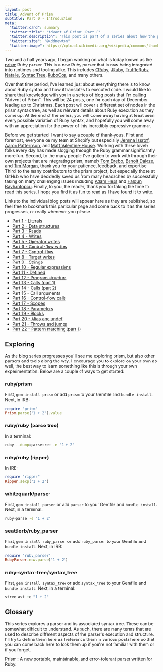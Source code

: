 ```yaml
---
layout: post
title: Advent of Prism
subtitle: Part 0 - Introduction
meta:
  "twitter:card": summary
  "twitter:title": "Advent of Prism: Part 0"
  "twitter:description": "This post is part of a series about how the prism Ruby parser works."
  "twitter:site": "@kddnewton"
  "twitter:image": https://upload.wikimedia.org/wikipedia/commons/thumb/7/73/Ruby_logo.svg/1200px-Ruby_logo.svg.png
---
```


Two and a half years ago, I began working on what is today known as the [prism](https://github.com/ruby/prism) Ruby parser. This is a new Ruby parser that is now being integrated into runtimes and tooling alike. This includes [CRuby](https://github.com/ruby/ruby), [JRuby](https://github.com/jruby/jruby), [TruffleRuby](https://github.com/oracle/truffleruby), [Natalie](https://github.com/natalie-lang/natalie), [Syntax Tree](https://github.com/ruby-syntax-tree/syntax_tree-prism), [RuboCop](https://github.com/kddnewton/parser-prism), and many others.

Over that time period, I've learned just about everything there is to know about Ruby syntax and how it translates to executed code. I would like to share that knowledge with you in a series of blog posts that I'm calling "Advent of Prism". This will be 24 posts, one for each day of December leading up to Christmas. Each post will cover a different set of nodes in the prism syntax tree, as well as relevant details about Ruby execution as they come up. At the end of the series, you will come away having at least seen every possible variation of Ruby syntax, and hopefully you will come away with an appreciation for the power of this incredibly expressive grammar.

Before we get started, I want to say a couple of thank-yous. First and foremost, everyone on my team at Shopify but especially [Jemma Issroff](https://jemma.dev/about-me/), [Aaron Patternson](https://tenderlovemaking.com/), and [Matt Valentine-House](https://www.eightbitraptor.com/). Working with these lovely folks every day has made slogging through the Ruby grammar significantly more fun. Second, to the many people I've gotten to work with through their own projects that are integrating prism, namely [Tom Enebo](http://blog.enebo.com/), [Benoit Daloze](https://eregon.me/blog/), and [Tim Morgan](https://timmorgan.dev/), thank you for your patience, feedback, and expertise. Third, to the many contributors to the prism project, but especially those at GitHub who have decidedly saved us from many headaches by successfully taking on many challenging issues including [Adam Hess](https://hparker.xyz/) and [Haldun Bayhantopcu](https://github.com/haldun). Finally, to you, the reader, thank you for taking the time to read this series. I hope you find it as fun to read as I have found it to write.

Links to the individual blog posts will appear here as they are published, so feel free to bookmark this particular page and come back to it as the series progresses, or really whenever you please.

* [Part 1 - Literals](/2023/12/01/advent-of-prism-part-1)
* [Part 2 - Data structures](/2023/12/02/advent-of-prism-part-2)
* [Part 3 - Reads](/2023/12/03/advent-of-prism-part-3)
* [Part 4 - Writes](/2023/12/04/advent-of-prism-part-4)
* [Part 5 - Operator writes](/2023/12/05/advent-of-prism-part-5)
* [Part 6 - Control-flow writes](/2023/12/06/advent-of-prism-part-6)
* [Part 7 - Control-flow](/2023/12/07/advent-of-prism-part-7)
* [Part 8 - Target writes](/2023/12/08/advent-of-prism-part-8)
* [Part 9 - Strings](/2023/12/09/advent-of-prism-part-9)
* [Part 10 - Regular expressions](/2023/12/10/advent-of-prism-part-10)
* [Part 11 - Defined](/2023/12/11/advent-of-prism-part-11)
* [Part 12 - Program structure](/2023/12/12/advent-of-prism-part-12)
* [Part 13 - Calls (part 1)](/2023/12/13/advent-of-prism-part-13)
* [Part 14 - Calls (part 2)](/2023/12/14/advent-of-prism-part-14)
* [Part 15 - Call arguments](/2023/12/15/advent-of-prism-part-15)
* [Part 16 - Control-flow calls](/2023/12/16/advent-of-prism-part-16)
* [Part 17 - Scopes](/2023/12/17/advent-of-prism-part-17)
* [Part 18 - Parameters](/2023/12/18/advent-of-prism-part-18)
* [Part 19 - Blocks](/2023/12/19/advent-of-prism-part-19)
* [Part 20 - Alias and undef](/2023/12/20/advent-of-prism-part-20)
* [Part 21 - Throws and jumps](/2023/12/21/advent-of-prism-part-21)
* [Part 22 - Pattern matching (part 1)](/2023/12/22/advent-of-prism-part-22)

## Exploring

As the blog series progresses you'll see me exploring prism, but also other parsers and tools along the way. I encourage you to explore on your own as well, the best way to learn something like this is through your own experimentation. Below are a couple of ways to get started:

### ruby/prism

First, `gem install prism` or add `prism` to your Gemfile and `bundle install`. Next, in IRB:

```ruby
require "prism"
Prism.parse("1 + 2").value
```

### ruby/ruby (parse tree)

In a terminal:

```bash
ruby --dump=parsetree -e "1 + 2"
```

### ruby/ruby (ripper)

In IRB:

```ruby
require "ripper"
Ripper.sexp("1 + 2")
```

### whitequark/parser

First, `gem install parser` or add `parser` to your Gemfile and `bundle install`. Next, in a terminal:

```bash
ruby-parse -e "1 + 2"
```

### seattlerb/ruby_parser

First, `gem install ruby_parser` or add `ruby_parser` to your Gemfile and `bundle install`. Next, in IRB:

```ruby
require "ruby_parser"
RubyParser.new.parse("1 + 2")
```

### ruby-syntax-tree/syntax_tree

First, `gem install syntax_tree` or add `syntax_tree` to your Gemfile and `bundle install`. Next, in a terminal:

```ruby
stree ast -e "1 + 2"
```

## Glossary

This series explores a parser and its associated syntax tree. These can be somewhat difficult to understand. As such, there are many terms that are used to describe different aspects of the parser's execution and structure. I'll try to define them here as I reference them in various posts here so that you can come back here to look them up if you're not familiar with them or if you forget.

Prism
: A new portable, maintainable, and error-tolerant parser written for Ruby.

